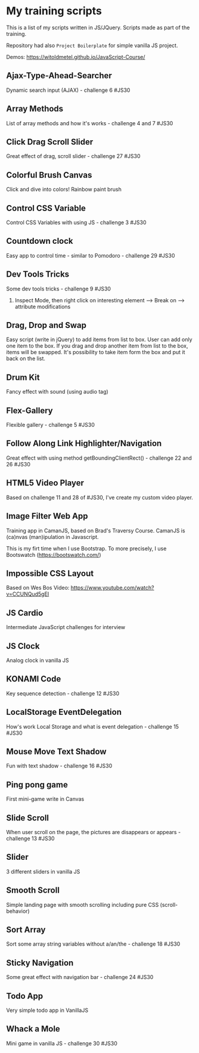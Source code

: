 # My training scripts

This is a list of my scripts written in JS/JQuery. Scripts made as part of the training.

Repository had also `Project Boilerplate` for simple vanilla JS project.

Demos: https://witoldmetel.github.io/JavaScript-Course/

## Ajax-Type-Ahead-Searcher

Dynamic search input (AJAX) - challenge 6 #JS30

## Array Methods

List of array methods and how it's works - challenge 4 and 7 #JS30

## Click Drag Scroll Slider

Great effect of drag, scroll slider - challenge 27 #JS30

## Colorful Brush Canvas

Click and dive into colors! Rainbow paint brush

## Control CSS Variable

Control CSS Variables with using JS - challenge 3 #JS30

## Countdown clock

Easy app to control time - similar to Pomodoro - challenge 29 #JS30

## Dev Tools Tricks

Some dev tools tricks - challenge 9 #JS30

1. Inspect Mode, then right click on interesting element --> Break on --> attribute modifications

## Drag, Drop and Swap

Easy script (write in jQuery) to add items from list to box. User can add only one item to the box. If you drag and drop another item from list to the box, items will be swapped. It's possibility to take item form the box and put it back on the list.

## Drum Kit

Fancy effect with sound (using audio tag)

## Flex-Gallery

Flexible gallery - challenge 5 #JS30

## Follow Along Link Highlighter/Navigation

Great effect with using method getBoundingClientRect() - challenge 22 and 26 #JS30

## HTML5 Video Player

Based on challenge 11 and 28 of #JS30, I've create my custom video player.

## Image Filter Web App

Training app in CamanJS, based on Brad's Traversy Course. CamanJS is (ca)nvas (man)ipulation in Javascript.

This is my firt time when I use Bootstrap. To more precisely, I use Bootswatch (https://bootswatch.com/)

## Impossible CSS Layout

Based on Wes Bos Video:
https://www.youtube.com/watch?v=CCUNQud5gEI

## JS Cardio

Intermediate JavaScript challenges for interview

## JS Clock

Analog clock in vanilla JS

## KONAMI Code

Key sequence detection - challenge 12 #JS30

## LocalStorage EventDelegation

How's work Local Storage and what is event delegation - challenge 15 #JS30

## Mouse Move Text Shadow

Fun with text shadow - challenge 16 #JS30

## Ping pong game

First mini-game write in Canvas

## Slide Scroll

When user scroll on the page, the pictures are disappears or appears - challenge 13 #JS30

## Slider

3 different sliders in vanilla JS

## Smooth Scroll

Simple landing page with smooth scrolling including pure CSS (scroll-behavior)

## Sort Array

Sort some array string variables without a/an/the - challenge 18 #JS30

## Sticky Navigation

Some great effect with navigation bar - challenge 24 #JS30

## Todo App

Very simple todo app in VanillaJS

## Whack a Mole

Mini game in vanilla JS - challenge 30 #JS30
